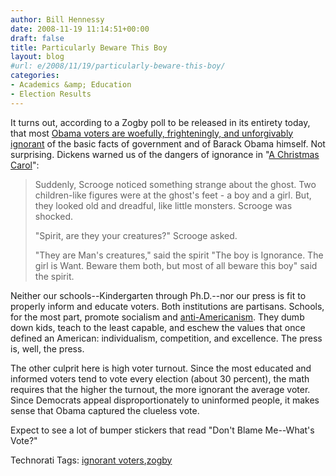 ```yaml
---
author: Bill Hennessy
date: 2008-11-19 11:14:51+00:00
draft: false
title: Particularly Beware This Boy
layout: blog
#url: e/2008/11/19/particularly-beware-this-boy/
categories:
- Academics &amp; Education
- Election Results
---
```


It turns out, according to a Zogby poll to be released in its entirety today, that most [Obama voters are woefully, frighteningly, and unforgivably ignorant](https://hotair.com/archives/2008/11/18/video-how-obama-got-elected/) of the basic facts of government and of Barack Obama himself. Not surprising. Dickens warned us of the dangers of ignorance in "[A Christmas Carol](https://etext.virginia.edu/toc/modeng/public/DicChri.html)":

 

>   
> 
> Suddenly, Scrooge noticed something strange about the ghost. Two children-like figures were at the ghost's feet - a boy and a girl. But, they looked old and dreadful, like little monsters. Scrooge was shocked.
> 
>    
> 
> "Spirit, are they your creatures?" Scrooge asked.
> 
>    
> 
> "They are Man's creatures," said the spirit "The boy is Ignorance. The girl is Want. Beware them both, but most of all beware this boy" said the spirit.
> 
> 

 

Neither our schools--Kindergarten through Ph.D.--nor our press is fit to properly inform and educate voters. Both institutions are partisans. Schools, for the most part, promote socialism and [anti-Americanism](https://www.google.com/search?hl=en&rlz=1C1GGLS_enUS291&q=schools+teach+anti-americanism&btnG=Search). They dumb down kids, teach to the least capable, and eschew the values that once defined an American: individualism, competition, and excellence. The press is, well, the press.

 

The other culprit here is high voter turnout. Since the most educated and informed voters tend to vote every election (about 30 percent), the math requires that the higher the turnout, the more ignorant the average voter. Since Democrats appeal disproportionately to uninformed people, it makes sense that Obama captured the clueless vote.

 

Expect to see a lot of bumper stickers that read "Don't Blame Me--What's Vote?"

 

Technorati Tags: [ignorant voters](https://technorati.com/tags/ignorant%20voters),[zogby](https://technorati.com/tags/zogby)
